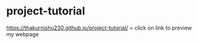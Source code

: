 # project-tutorial
https://thakurnishu230.github.io/project-tutorial/ = click on link to preview my webpage
